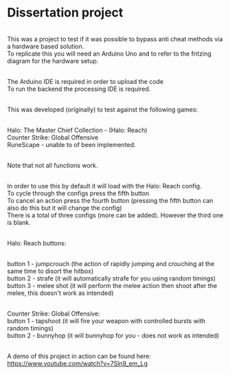 # Dissertation project

</br>This was a project to test if it was possible to bypass anti cheat methods via a hardware based solution.
</br>To replicate this you will need an Arduino Uno and to refer to the fritzing diagram for the hardware setup.

</br>The Arduino IDE is required in order to upload the code
</br>To run the backend the processing IDE is required.

</br>This was developed (originally) to test against the following games:

</br>Halo: The Master Chief Collection - (Halo: Reach)
</br>Counter Strike: Global Offensive
</br>RuneScape - unable to of been implemented.

</br>Note that not all functions work.

</br>In order to use this by default it will load with the Halo: Reach config.
</br>To cycle through the configs press the fifth button
</br>To cancel an action press the fourth button (pressing the fifth button can also do this but it will change the config)
</br>There is a total of three configs (more can be added). However the third one is blank.

</br>Halo: Reach buttons:

</br>button 1 - jumpcrouch (the action of rapidly jumping and crouching at the same time to disort the hitbox)
</br>button 2 - strafe (it will automatically strafe for you using random timings)
</br>button 3 - melee shot (it will perform the melee action then shoot after the melee, this doesn't work as intended)

</br>Counter Strike: Global Offensive:
</br>button 1 - tapshoot (it will fire your weapon with controlled bursts with random timings)
</br>button 2 - bunnyhop (it will bunnyhop for you - does not work as intended)

</br> A demo of this project in action can be found here: https://www.youtube.com/watch?v=7Sln9_em_Lg
